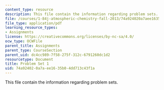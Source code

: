 ```yaml
---
content_type: resource
description: This file contain the information regarding problem sets.
file: /courses/1-84j-atmospheric-chemistry-fall-2013/74a924020a7aee1635b04dd713c43f1a_MIT1_84JF13_ProblemSet1.pdf
file_type: application/pdf
learning_resource_types:
- Assignments
license: https://creativecommons.org/licenses/by-nc-sa/4.0/
ocw_type: OCWFile
parent_title: Assignments
parent_type: CourseSection
parent_uid: dc4cc989-7f58-275f-312c-6791260dc1d2
resourcetype: Document
title: Problem Set 1
uid: 74a92402-0a7a-ee16-35b0-4dd713c43f1a
---
```

This file contain the information regarding problem sets.
